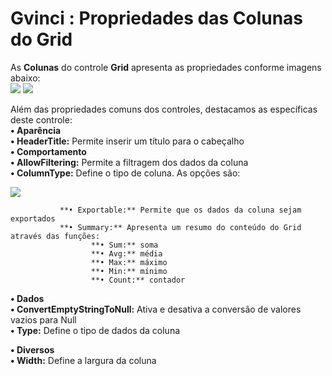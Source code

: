 # Gvinci : Propriedades das Colunas do Grid

As **Colunas** do controle **Grid** apresenta as propriedades conforme imagens abaixo:  
![](http://www.gvinci.com.br/manual/gridcolumn_1.zoom80.png)   ![](http://www.gvinci.com.br/manual/gridcolumn_2.zoom80.png)  
  
Além das propriedades comuns dos controles, destacamos as específicas deste controle:  
**• Aparência**  
                **• HeaderTitle:** Permite inserir um título para o cabeçalho  
**• Comportamento**  
               **• AllowFiltering:** Permite a filtragem dos dados da coluna  
               **• ColumnType:** Define o tipo de coluna. As opções são:

![](http://www.gvinci.com.br/manual/propriedade-columns-grid.zoom80.png)

               **• Exportable:** Permite que os dados da coluna sejam exportados  
               **• Summary:** Apresenta um resumo do conteúdo do Grid através das funções:  
                      **• Sum:** soma  
                      **• Avg:** média  
                      **• Max:** máximo  
                      **• Min:** mínimo  
                      **• Count:** contador  
**• Dados**  
               **• ConvertEmptyStringToNull:** Ativa e desativa a conversão de valores vazios para Null  
               **• Type:** Define o tipo de dados da coluna

 **• Diversos**  
               **• Width:** Define a largura da coluna

